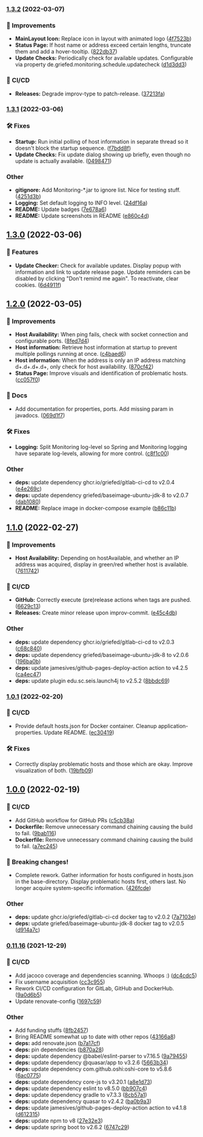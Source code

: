 ### [1.3.2](https://git.griefed.de/Griefed/Monitoring/compare/1.3.1...1.3.2) (2022-03-07)


### 💎 Improvements

* **MainLayout Icon:** Replace icon in layout with animated logo ([4f7523b](https://git.griefed.de/Griefed/Monitoring/commit/4f7523b377e5197520cbb471edc2de553e6a1755))
* **Status Page:** If host name or address exceed certain lengths, truncate them and add a hover-tooltip. ([822db37](https://git.griefed.de/Griefed/Monitoring/commit/822db37c4ecf852a96382c8b580176429e8d7f40))
* **Update Checks:** Periodically check for available updates. Configurable via property de.griefed.monitoring.schedule.updatecheck ([d1d3dd3](https://git.griefed.de/Griefed/Monitoring/commit/d1d3dd3476d36b5397609e1db030c0c876851c17))


### 🦊 CI/CD

* **Releases:** Degrade improv-type to patch-release. ([37213fa](https://git.griefed.de/Griefed/Monitoring/commit/37213fa15d9cf7f544b52111b8e47965bed8c26f))

### [1.3.1](https://git.griefed.de/Griefed/Monitoring/compare/1.3.0...1.3.1) (2022-03-06)


### 🛠 Fixes

* **Startup:** Run initial polling of host information in separate thread so it doesn't block the startup sequence. ([f7bdd8f](https://git.griefed.de/Griefed/Monitoring/commit/f7bdd8f09bbc1bbee8ca4b15ab0ce93a6fe12ee4))
* **Update Checks:** Fix update dialog showing up briefly, even though no update is actually available. ([0498471](https://git.griefed.de/Griefed/Monitoring/commit/0498471da7bcd6925229bd94a2d0de73516736a6))


### Other

* **gitignore:** Add Monitoring-*.jar to ignore list. Nice for testing stuff. ([4251d3b](https://git.griefed.de/Griefed/Monitoring/commit/4251d3bb30def12627e07e24f17c142d2e7b982d))
* **Logging:** Set default logging to INFO level. ([24df16a](https://git.griefed.de/Griefed/Monitoring/commit/24df16adf4679fd44f687c73adb21fa9c7103d29))
* **README:** Update badges ([7e678a6](https://git.griefed.de/Griefed/Monitoring/commit/7e678a64ec78bdfbc285232711ec3cccdaf72d20))
* **README:** Update screenshots in README ([e860c4d](https://git.griefed.de/Griefed/Monitoring/commit/e860c4df9768d531cd80eab4579026d96a810222))

## [1.3.0](https://git.griefed.de/Griefed/Monitoring/compare/1.2.0...1.3.0) (2022-03-06)


### 🚀 Features

* **Update Checker:** Check for available updates. Display popup with information and link to update release page. Update reminders can be disabled by clicking "Don't remind me again". To reactivate, clear cookies. ([6d4911f](https://git.griefed.de/Griefed/Monitoring/commit/6d4911f9fc44a412627faad780d74bb3be8cfe06))

## [1.2.0](https://git.griefed.de/Griefed/Monitoring/compare/1.1.0...1.2.0) (2022-03-05)


### 💎 Improvements

* **Host Availability:** When ping fails, check with socket connection and configurable ports. ([8fed7d4](https://git.griefed.de/Griefed/Monitoring/commit/8fed7d427a441a7314eb6b152b7d918bb4a23664))
* **Host information:** Retrieve host information at startup to prevent multiple pollings running at once. ([c4baed6](https://git.griefed.de/Griefed/Monitoring/commit/c4baed603582b24f446462a2ad58a3604b4835bb))
* **Host information:** When the address is only an IP address matching d+.d+.d+.d+, only check for host availability. ([870cf42](https://git.griefed.de/Griefed/Monitoring/commit/870cf4240ea4ececb8bc4659539330106f6b72d0))
* **Status Page:** Improve visuals and identification of problematic hosts. ([cc057f0](https://git.griefed.de/Griefed/Monitoring/commit/cc057f0cf99e7c40f0a8dc8f16ab2db1983f8c30))


### 📔 Docs

* Add documentation for properties, ports. Add missing param in javadocs. ([069d1f7](https://git.griefed.de/Griefed/Monitoring/commit/069d1f7fbad9b7b037f063da5cf3a0f5b4b3546b))


### 🛠 Fixes

* **Logging:** Split Monitoring log-level so Spring and Monitoring logging have separate log-levels, allowing for more control. ([c8f1c00](https://git.griefed.de/Griefed/Monitoring/commit/c8f1c004c4cfb6271edcfe9a5359af3080847dd0))


### Other

* **deps:** update dependency ghcr.io/griefed/gitlab-ci-cd to v2.0.4 ([e4e269c](https://git.griefed.de/Griefed/Monitoring/commit/e4e269c3a68501d025c33a942ae457333a9b47b3))
* **deps:** update dependency griefed/baseimage-ubuntu-jdk-8 to v2.0.7 ([dab1080](https://git.griefed.de/Griefed/Monitoring/commit/dab1080423ccff237816040d59eb9685412c78ff))
* **README:** Replace image in docker-compose example ([b86c11b](https://git.griefed.de/Griefed/Monitoring/commit/b86c11bd35dca9ec6ad2c1ebb5e0ffe7bed2a5fc))

## [1.1.0](https://git.griefed.de/Griefed/Monitoring/compare/1.0.1...1.1.0) (2022-02-27)


### 💎 Improvements

* **Host Availability:** Depending on hostAvailable, and whether an IP address was acquired, display in green/red whether host is available. ([7611742](https://git.griefed.de/Griefed/Monitoring/commit/7611742bf622d5dcd5ed5df7f4f43e318e380c10))


### 🦊 CI/CD

* **GitHub:** Correctly execute (pre)release actions when tags are pushed. ([6629c13](https://git.griefed.de/Griefed/Monitoring/commit/6629c1304d7e4f554b575ffdaba889669b25103d))
* **Releases:** Create minor release upon improv-commit. ([e45c4db](https://git.griefed.de/Griefed/Monitoring/commit/e45c4db67cab9bbc49eb6bb5f8eb41f5ff57f653))


### Other

* **deps:** update dependency ghcr.io/griefed/gitlab-ci-cd to v2.0.3 ([c68c840](https://git.griefed.de/Griefed/Monitoring/commit/c68c840d76ea7976e6d962b4649d199b89c3798f))
* **deps:** update dependency griefed/baseimage-ubuntu-jdk-8 to v2.0.6 ([196ba0b](https://git.griefed.de/Griefed/Monitoring/commit/196ba0b7eed1760479b820580997aa6abc4f5a0a))
* **deps:** update jamesives/github-pages-deploy-action action to v4.2.5 ([ca4ec47](https://git.griefed.de/Griefed/Monitoring/commit/ca4ec47257116972c0b080438fd37c2ec98fa380))
* **deps:** update plugin edu.sc.seis.launch4j to v2.5.2 ([8bbdc69](https://git.griefed.de/Griefed/Monitoring/commit/8bbdc6964cc95bae2dd409c135a9104af9ee1de9))

### [1.0.1](https://git.griefed.de/Griefed/Monitoring/compare/1.0.0...1.0.1) (2022-02-20)


### 🦊 CI/CD

* Provide default hosts.json for Docker container. Cleanup application-properties. Update README. ([ec30419](https://git.griefed.de/Griefed/Monitoring/commit/ec304195d7d9e3be21bd191a4de5f1edf2ef8617))


### 🛠 Fixes

* Correctly display problematic hosts and those which are okay. Improve visualization of both. ([19bfb09](https://git.griefed.de/Griefed/Monitoring/commit/19bfb09774293268258cf30a3c1f173e01cdb59d))

## [1.0.0](https://git.griefed.de/Griefed/Monitoring/compare/0.11.16...1.0.0) (2022-02-19)


### 🦊 CI/CD

* Add GitHub workflow for GitHub PRs ([c5cb38a](https://git.griefed.de/Griefed/Monitoring/commit/c5cb38a56f18e72e724db498d0c85705bd37160e))
* **Dockerfile:** Remove unnecessary command chaining causing the build to fail. ([9bab116](https://git.griefed.de/Griefed/Monitoring/commit/9bab116906a162cbc8e83a23f4b4309ed7cbc28b))
* **Dockerfile:** Remove unnecessary command chaining causing the build to fail. ([a7ec245](https://git.griefed.de/Griefed/Monitoring/commit/a7ec2455f63a8acc9fe0a694e787d1ff0eaa3115))


### 🧨 Breaking changes!

* Complete rework. Gather information for hosts configured in hosts.json in the base-directory. Display problematic hosts first, others last. No longer acquire system-specific information. ([426fcde](https://git.griefed.de/Griefed/Monitoring/commit/426fcde72c2c42483c1cc34ad8b3ed6c5e6d5130))


### Other

* **deps:** update ghcr.io/griefed/gitlab-ci-cd docker tag to v2.0.2 ([7a7103e](https://git.griefed.de/Griefed/Monitoring/commit/7a7103e4cdd9d2b773896fb62944faee5a6e0c0d))
* **deps:** update griefed/baseimage-ubuntu-jdk-8 docker tag to v2.0.5 ([d914a7c](https://git.griefed.de/Griefed/Monitoring/commit/d914a7c7fcfffd574197128f0c29eb163c453d21))

### [0.11.16](https://git.griefed.de/Griefed/Monitoring/compare/0.11.15...0.11.16) (2021-12-29)


### 🦊 CI/CD

* Add jacoco coverage and dependencies scanning. Whoops :) ([dc4cdc5](https://git.griefed.de/Griefed/Monitoring/commit/dc4cdc56ebc5e0fa11ab80d2e023ae96bf06f48b))
* Fix username acquisition ([cc3c955](https://git.griefed.de/Griefed/Monitoring/commit/cc3c955af256599de3e6f3f25d749d96f3c4d7f0))
* Rework CI/CD configuration for GitLab, GitHub and DockerHub. ([9a0d6b5](https://git.griefed.de/Griefed/Monitoring/commit/9a0d6b5c23176434ecc6281db3dc332f513c53d8))
* Update renovate-config ([1697c59](https://git.griefed.de/Griefed/Monitoring/commit/1697c598cc79e9d755098fd474be119735a4b034))


### Other

* Add funding stuffs ([8fb2457](https://git.griefed.de/Griefed/Monitoring/commit/8fb2457943870cc46cae4b494155be97322734f8))
* Bring README somewhat up to date with other repos ([43166a8](https://git.griefed.de/Griefed/Monitoring/commit/43166a8f7d6a80680692cc708b63a22f1b7276f1))
* **deps:** add renovate.json ([b7a17cf](https://git.griefed.de/Griefed/Monitoring/commit/b7a17cfea537f5108018614c173c248f1407910a))
* **deps:** pin dependencies ([b870a28](https://git.griefed.de/Griefed/Monitoring/commit/b870a289cf17ec437c0716b3ab65f09328336c71))
* **deps:** update dependency @babel/eslint-parser to v7.16.5 ([9a79455](https://git.griefed.de/Griefed/Monitoring/commit/9a79455be115c7dae1381c6ff8e2e99bbb992a95))
* **deps:** update dependency @quasar/app to v3.2.6 ([5663b34](https://git.griefed.de/Griefed/Monitoring/commit/5663b344a95b7305bd159184cb8482f10f3b6ad3))
* **deps:** update dependency com.github.oshi:oshi-core to v5.8.6 ([6ac0775](https://git.griefed.de/Griefed/Monitoring/commit/6ac077551010f80a714ba22dda8fe168c4606b87))
* **deps:** update dependency core-js to v3.20.1 ([a8e1d73](https://git.griefed.de/Griefed/Monitoring/commit/a8e1d730f0fc30fc7371bfc1e130a0d68f21d999))
* **deps:** update dependency eslint to v8.5.0 ([bb907c4](https://git.griefed.de/Griefed/Monitoring/commit/bb907c487f1bafb9c3bda1a0ba5bfa62ebc29f58))
* **deps:** update dependency gradle to v7.3.3 ([8cb57a1](https://git.griefed.de/Griefed/Monitoring/commit/8cb57a12b7851f27013d2ac2991e97a2c7aad8ec))
* **deps:** update dependency quasar to v2.4.2 ([ba0b9a3](https://git.griefed.de/Griefed/Monitoring/commit/ba0b9a3cb03aeae1b76d20e9122e462baab1cacf))
* **deps:** update jamesives/github-pages-deploy-action action to v4.1.8 ([d612315](https://git.griefed.de/Griefed/Monitoring/commit/d612315efbe5decb2dd9b88356f1231cf9390b6b))
* **deps:** update npm to v8 ([27e32e3](https://git.griefed.de/Griefed/Monitoring/commit/27e32e3302c1daa8512280588b846d46311c4e15))
* **deps:** update spring boot to v2.6.2 ([6747c29](https://git.griefed.de/Griefed/Monitoring/commit/6747c29f2e281cce7d201287fa2b938bd04d5939))
